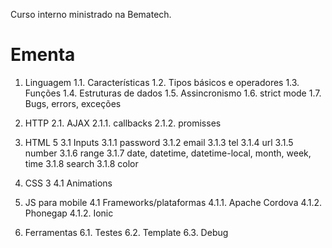 Curso interno ministrado na Bematech.

# Ementa

1. Linguagem
    1.1. Características
    1.2. Tipos básicos e operadores
    1.3. Funções
    1.4. Estruturas de dados
    1.5. Assincronismo
    1.6. strict mode
    1.7. Bugs, errors, exceções

2. HTTP
    2.1. AJAX
        2.1.1. callbacks
        2.1.2. promisses

3. HTML 5
    3.1 Inputs
        3.1.1 password
        3.1.2 email
        3.1.3 tel
        3.1.4 url
        3.1.5 number
        3.1.6 range
        3.1.7 date, datetime, datetime-local, month, week, time
        3.1.8 search
        3.1.8 color

4. CSS 3
    4.1 Animations


5. JS para mobile
    4.1 Frameworks/plataformas
        4.1.1. Apache Cordova
        4.1.2. Phonegap
        4.1.2. Ionic


6. Ferramentas
    6.1. Testes
    6.2. Template
    6.3. Debug

